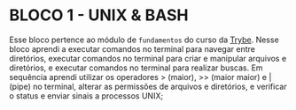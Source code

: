 # BLOCO 1 - UNIX & BASH

Esse bloco pertence ao módulo de `fundamentos` do curso da [Trybe](https://www.betrybe.com/). Nesse bloco aprendi a executar comandos no terminal para navegar entre diretórios, executar comandos no terminal para criar e manipular arquivos e diretórios, e executar comandos no terminal para realizar buscas. Em sequência aprendi utilizar os operadores > (maior), >> (maior maior) e | (pipe) no terminal, alterar as permissões de arquivos e diretórios, e verificar o status e enviar sinais a processos UNIX;
